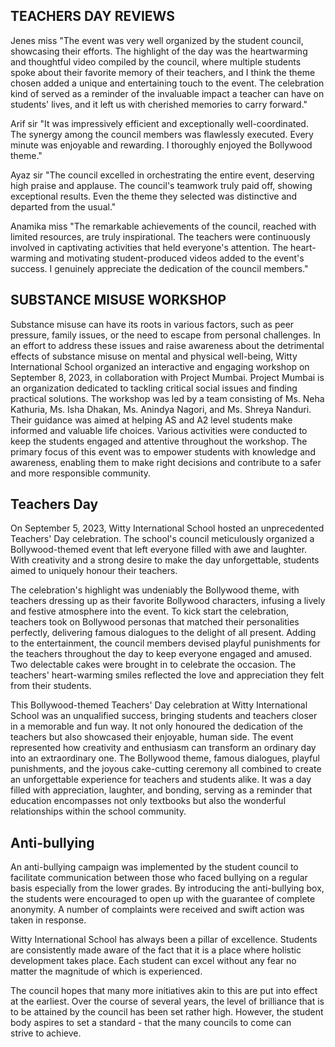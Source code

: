## TEACHERS DAY REVIEWS
Jenes miss
"The event was very well organized by the student council, showcasing their efforts. The highlight of the day was the heartwarming and thoughtful video compiled by the council, where multiple students spoke about their favorite memory of their teachers, and I think the theme chosen added a unique and entertaining touch to the event. The celebration kind of served as a reminder of the invaluable impact a teacher can have on students' lives, and it left us with cherished memories to carry forward."

Arif sir
"It was impressively efficient and exceptionally well-coordinated. The synergy among the council members was flawlessly executed. Every minute was enjoyable and rewarding. I thoroughly enjoyed the Bollywood theme."

Ayaz sir
"The council excelled in orchestrating the entire event, deserving high praise and applause. The council's teamwork truly paid off, showing exceptional results. Even the theme they selected was distinctive and departed from the usual."

Anamika miss
"The remarkable achievements of the council, reached with limited resources, are truly inspirational. The teachers were continuously involved in captivating activities that held everyone's attention. The heart-warming and motivating student-produced videos added to the event's success. I genuinely appreciate the dedication of the council members."
## SUBSTANCE MISUSE WORKSHOP
Substance misuse can have its roots in various factors, such as peer pressure, family issues, or the need to escape from personal challenges. In an effort to address these issues and raise awareness about the detrimental effects of substance misuse on mental and physical well-being, Witty International School organized an interactive and engaging workshop on September 8, 2023, in collaboration with Project Mumbai. Project Mumbai is an organization dedicated to tackling critical social issues and finding practical solutions.
The workshop was led by a team consisting of Ms. Neha Kathuria, Ms. Isha Dhakan, Ms. Anindya Nagori, and Ms. Shreya Nanduri. Their guidance was aimed at helping AS and A2 level students make informed and valuable life choices. Various activities were conducted to keep the students engaged and attentive throughout the workshop. The primary focus of this event was to empower students with knowledge and awareness, enabling them to make right decisions and contribute to a safer and more responsible community.
## Teachers Day

On September 5, 2023, Witty International School hosted an unprecedented Teachers' Day celebration. The school's council meticulously organized a Bollywood-themed event that left everyone filled with awe and laughter. With creativity and a strong desire to make the day unforgettable, students aimed to uniquely honour their teachers.

The celebration's highlight was undeniably the Bollywood theme, with teachers dressing up as their favorite Bollywood characters, infusing a lively and festive atmosphere into the event. To kick start the celebration, teachers took on Bollywood personas that matched their personalities perfectly, delivering famous dialogues to the delight of all present. Adding to the entertainment, the council members devised playful punishments for the teachers throughout the day to keep everyone engaged and amused. Two delectable cakes were brought in to celebrate the occasion. The teachers' heart-warming smiles reflected the love and appreciation they felt from their students.

This Bollywood-themed Teachers' Day celebration at Witty International School was an unqualified success, bringing students and teachers closer in a memorable and fun way. It not only honoured the dedication of the teachers but also showcased their enjoyable, human side. The event represented how creativity and enthusiasm can transform an ordinary day into an extraordinary one. The Bollywood theme, famous dialogues, playful punishments, and the joyous cake-cutting ceremony all combined to create an unforgettable experience for teachers and students alike. It was a day filled with appreciation, laughter, and bonding, serving as a reminder that education encompasses not only textbooks but also the wonderful relationships within the school community.
## Anti-bullying
An anti-bullying campaign was implemented by the student council to facilitate communication between those who faced bullying on a regular basis especially from the lower grades. By introducing the anti-bullying box, the students were encouraged to open up with the guarantee of complete anonymity. A number of complaints were received and swift action was taken in response. 

Witty International School has always been a pillar of excellence. Students are consistently made aware of the fact that it is a place where holistic development takes place. Each student can excel without any fear no matter the magnitude of which is experienced. 

The council hopes that many more initiatives akin to this are  put into effect at the earliest. Over the course of several years, the level of brilliance that is to be attained by the council has been set rather high. However, the student body aspires to set a standard - that the many councils to come can strive to achieve.